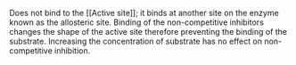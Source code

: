 Does not bind to the [[Active site]]; it binds at another site on the enzyme known as the allosteric site. Binding of the non-competitive inhibitors changes the shape of the active site therefore preventing the binding of the substrate. Increasing the concentration of substrate has no effect on non-competitive inhibition. 